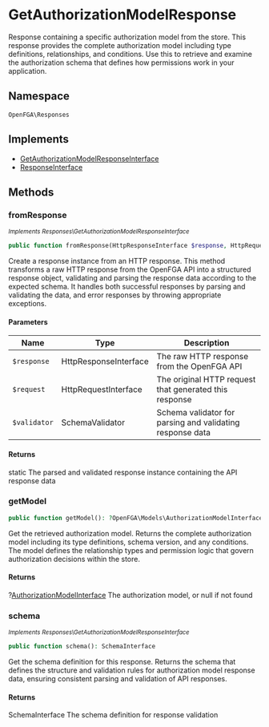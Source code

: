 # GetAuthorizationModelResponse

Response containing a specific authorization model from the store. This response provides the complete authorization model including type definitions, relationships, and conditions. Use this to retrieve and examine the authorization schema that defines how permissions work in your application.

## Namespace
`OpenFGA\Responses`

## Implements
* [GetAuthorizationModelResponseInterface](Responses/GetAuthorizationModelResponseInterface.md)
* [ResponseInterface](Responses/ResponseInterface.md)



## Methods
### fromResponse

*<small>Implements Responses\GetAuthorizationModelResponseInterface</small>*  

```php
public function fromResponse(HttpResponseInterface $response, HttpRequestInterface $request, SchemaValidator $validator): static
```

Create a response instance from an HTTP response. This method transforms a raw HTTP response from the OpenFGA API into a structured response object, validating and parsing the response data according to the expected schema. It handles both successful responses by parsing and validating the data, and error responses by throwing appropriate exceptions.

#### Parameters
| Name | Type | Description |
|------|------|-------------|
| `$response` | HttpResponseInterface | The raw HTTP response from the OpenFGA API |
| `$request` | HttpRequestInterface | The original HTTP request that generated this response |
| `$validator` | SchemaValidator | Schema validator for parsing and validating response data |

#### Returns
static
 The parsed and validated response instance containing the API response data

### getModel


```php
public function getModel(): ?OpenFGA\Models\AuthorizationModelInterface
```

Get the retrieved authorization model. Returns the complete authorization model including its type definitions, schema version, and any conditions. The model defines the relationship types and permission logic that govern authorization decisions within the store.


#### Returns
?[AuthorizationModelInterface](Models/AuthorizationModelInterface.md)
 The authorization model, or null if not found

### schema

*<small>Implements Responses\GetAuthorizationModelResponseInterface</small>*  

```php
public function schema(): SchemaInterface
```

Get the schema definition for this response. Returns the schema that defines the structure and validation rules for authorization model response data, ensuring consistent parsing and validation of API responses.


#### Returns
SchemaInterface
 The schema definition for response validation

